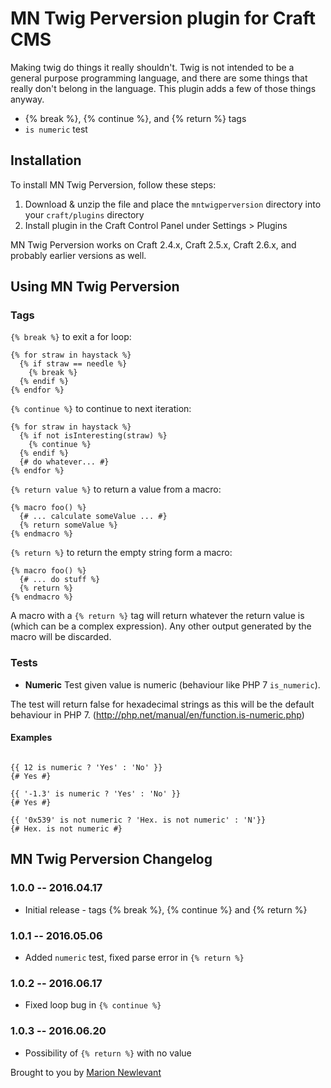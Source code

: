 # MN Twig Perversion plugin for Craft CMS

Making twig do things it really shouldn&#39;t. Twig is not intended to be a general purpose programming language, and there are some things that really don't belong in the language. This plugin adds a few of those things anyway.

- {% break %}, {% continue %}, and {% return %} tags
- `is numeric` test

## Installation

To install MN Twig Perversion, follow these steps:

1. Download & unzip the file and place the `mntwigperversion` directory into your `craft/plugins` directory
2. Install plugin in the Craft Control Panel under Settings > Plugins

MN Twig Perversion works on Craft 2.4.x, Craft 2.5.x, Craft 2.6.x, and probably earlier versions as well.

## Using MN Twig Perversion

### Tags

`{% break %}` to exit a for loop:

    {% for straw in haystack %}
      {% if straw == needle %}
        {% break %}
      {% endif %}
    {% endfor %}

`{% continue %}` to continue to next iteration:

    {% for straw in haystack %}
      {% if not isInteresting(straw) %}
        {% continue %}
      {% endif %}
      {# do whatever... #}
    {% endfor %}

`{% return value %}` to return a value from a macro:

    {% macro foo() %}
      {# ... calculate someValue ... #}
      {% return someValue %}
    {% endmacro %}

`{% return %}` to return the empty string form a macro:

    {% macro foo() %}
      {# ... do stuff %}
      {% return %}
    {% endmacro %}

A macro with a `{% return %}` tag will return whatever the return value is (which can be a complex expression). Any other output generated by the macro will be discarded.

### Tests
- **Numeric**
  Test given value is numeric (behaviour like PHP 7 `is_numeric`).

The test will return false for hexadecimal strings as this will be the default behaviour in PHP 7.
(http://php.net/manual/en/function.is-numeric.php)

#### Examples

```Twig

{{ 12 is numeric ? 'Yes' : 'No' }}
{# Yes #}

{{ '-1.3' is numeric ? 'Yes' : 'No' }}
{# Yes #}

{{ '0x539' is not numeric ? 'Hex. is not numeric' : 'N'}}
{# Hex. is not numeric #}

```

## MN Twig Perversion Changelog

### 1.0.0 -- 2016.04.17

* Initial release - tags {% break %}, {% continue %} and {% return %}

### 1.0.1 -- 2016.05.06

* Added `numeric` test, fixed parse error in `{% return %}`

### 1.0.2 -- 2016.06.17

* Fixed loop bug in `{% continue %}`

### 1.0.3 -- 2016.06.20

* Possibility of `{% return %}` with no value

Brought to you by [Marion Newlevant](http://marion.newlevant.com)

